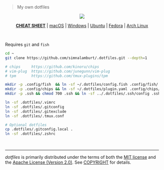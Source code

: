 > My own dotfiles

<p align=center>
  <a href="https://github.com/simnalamburt">
    <img src="https://raw.githubusercontent.com/simnalamburt/.dotfiles/resources/logo.png">
  </a>
</p>

<p align=center>
  <b><a href="docs/cheatsheet.md">CHEAT SHEET</a></b> |
  <a href="docs/macos.md">macOS</a> |
  <a href="docs/windows.md">Windows</a> |
  <a href="docs/ubuntu.md">Ubuntu</a> |
  <a href="docs/fedora.md">Fedora</a> |
  <a href="docs/arch.md">Arch Linux</a>
</p>

<br>

Requires `git` and `fish`

```bash
cd ~
git clone https://github.com/simnalamburt/.dotfiles.git --depth=1

# chips     https://github.com/kinoru/chips
# vim-plug  https://github.com/junegunn/vim-plug
# tpm       https://github.com/tmux-plugins/tpm

mkdir -p .config/fish  && ln -sf ~/.dotfiles/config.fish .config/fish/
mkdir -p .config/chips && ln -sf ~/.dotfiles/plugin.yaml .config/chips/
mkdir -p .ssh && chmod 700 .ssh && ln -sf ../.dotfiles/.ssh/config .ssh

ln -sf .dotfiles/.vimrc
ln -sf .dotfiles/.gitconfig
ln -sf .dotfiles/.gitexclude
ln -sf .dotfiles/.tmux.conf

# Optional dotfiles
cp .dotfiles/.gitconfig.local .
ln -sf .dotfiles/.zshrc
```
<br>

--------
*dotfiles* is primarily distributed under the terms of both the [MIT license]
and the [Apache License (Version 2.0)]. See [COPYRIGHT] for details.

[MIT license]: LICENSE-MIT
[Apache License (Version 2.0)]: LICENSE-APACHE
[COPYRIGHT]: COPYRIGHT
